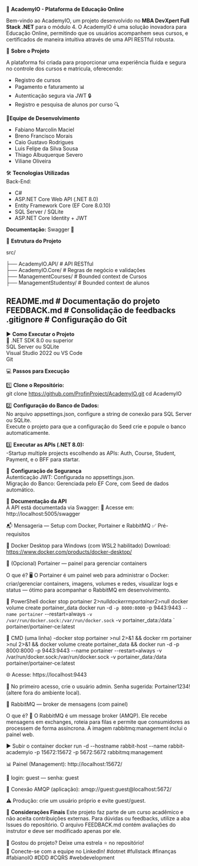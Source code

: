 🏦 **AcademyIO - Plataforma de Educação Online**

Bem-vindo ao AcademyIO, um projeto desenvolvido no **MBA DevXpert Full Stack .NET** para o módulo 4. O AcademyIO é uma solução inovadora para Educação Online, permitindo que os usuários acompanhem seus cursos, e certificados de maneira intuitiva através de uma API RESTful robusta.  

🚀 **Sobre o Projeto**

A plataforma foi criada para proporcionar uma experiência fluida e segura no controle dos cursos e matricula, oferecendo:  
- Registro de cursos   
- Pagamento e faturamento 📊  
- Autenticação segura via JWT 🔒  
- Registro e pesquisa de alunos por curso 🔍  


👥**Equipe de Desenvolvimento**

- Fabiano Marcolin Maciel  
- Breno Francisco Morais  
- Caio Gustavo Rodrigues  
- Luis Felipe da Silva Sousa  
- Thiago Albuquerque Severo  
- Viliane Oliveira  

🛠️ **Tecnologias Utilizadas**  
Back-End:  
- C#  
- ASP.NET Core Web API (.NET 8.0)  
- Entity Framework Core (EF Core 8.0.10)  
- SQL Server / SQLite  
- ASP.NET Core Identity + JWT  

**Documentação:**
Swagger 📄

📂 **Estrutura do Projeto**

src/

 ├── AcademyIO.API/      # API RESTful  
 ├── AcademyIO.Core/     # Regras de negócio e validações  
 ├── ManagementCourses/   # Bounded context de Cursos  
 ├── ManagementStudentsy/ # Bounded context de alunos  
 
README.md             # Documentação do projeto  
FEEDBACK.md           # Consolidação de feedbacks  
.gitignore            # Configuração do Git  
------------------------------------------------------------

▶️ **Como Executar o Projeto**  
📌 
.NET SDK 8.0 ou superior  
SQL Server ou SQLite  
Visual Studio 2022 ou VS Code  
Git

💻 **Passos para Execução**

1️⃣ **Clone o Repositório:**  
git clone https://github.com/ProfinProject/AcademyIO.git
cd AcademyIO  

2️⃣ **Configuração do Banco de Dados:**  
No arquivo appsettings.json, configure a string de conexão para SQL Server ou SQLite.  
Execute o projeto para que a configuração do Seed crie e popule o banco automaticamente.

3️⃣ **Executar as APIs (.NET 8.0):**  
-Startup multiple projects escolhendo as APIs: Auth, Course, Student, Payment, e o BFF para startar.


🔑 **Configuração de Segurança**  
Autenticação JWT: Configurada no appsettings.json.  
Migração do Banco: Gerenciada pelo EF Core, com Seed de dados automático.  

📜 **Documentação da API**  
A API está documentada via Swagger: 📌 Acesse em: http://localhost:5005/swagger

📬 Mensageria — Setup com Docker, Portainer e RabbitMQ
✅ Pré-requisitos

🐳 Docker Desktop para Windows (com WSL2 habilitado)
Download: https://www.docker.com/products/docker-desktop/

🧭 (Opcional) Portainer — painel para gerenciar containers

O que é? 🖥️ O Portainer é um painel web para administrar o Docker: criar/gerenciar containers, imagens, volumes e redes, visualizar logs e status — ótimo para acompanhar o RabbitMQ em desenvolvimento.

💠 PowerShell
docker stop portainer 2>$null
docker rm portainer 2>$null
docker volume create portainer_data
docker run -d `
  -p 8000:8000 `
  -p 9443:9443 `
  --name portainer `
  --restart=always `
  -v /var/run/docker.sock:/var/run/docker.sock `
  -v portainer_data:/data `
  portainer/portainer-ce:latest

🧱 CMD (uma linha)
-docker stop portainer >nul 2>&1 && docker rm portainer >nul 2>&1 && docker volume create portainer_data && docker run -d -p 8000:8000 -p 9443:9443 --name portainer --restart=always -v /var/run/docker.sock:/var/run/docker.sock -v portainer_data:/data portainer/portainer-ce:latest


🌐 Acesse: https://localhost:9443

🔐 No primeiro acesso, crie o usuário admin. Senha sugerida: Portainer1234! (altere fora do ambiente local).

🐰 RabbitMQ — broker de mensagens (com painel)

O que é? 📨 O RabbitMQ é um message broker (AMQP). Ele recebe mensagens em exchanges, roteia para filas e permite que consumidores as processem de forma assíncrona. A imagem rabbitmq:management inclui o painel web.

▶️ Subir o container
docker run -d --hostname rabbit-host --name rabbit-academyio -p 15672:15672 -p 5672:5672 rabbitmq:management


📊 Painel (Management): http://localhost:15672/

🔑 login: guest — senha: guest

🔌 Conexão AMQP (aplicação): amqp://guest:guest@localhost:5672/

⚠️ Produção: crie um usuário próprio e evite guest/guest.

📌 **Considerações Finais** 
Este projeto faz parte de um curso acadêmico e não aceita contribuições externas. Para dúvidas ou feedbacks, utilize a aba Issues do repositório. O arquivo FEEDBACK.md contém avaliações do instrutor e deve ser modificado apenas por ele.

🚀 Gostou do projeto? Deixe uma estrela ⭐ no repositório!  
🔗 Conecte-se com a equipe no LinkedIn! #dotnet #fullstack #finanças #fabianoIO #DDD #CQRS #webdevelopment

